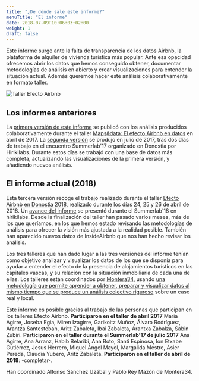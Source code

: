 ```yaml
---
title: "¿De dónde sale este informe?"
menuTitle: "El informe"
date: 2018-07-09T10:06:03+02:00
weight: 1
draft: false
---
```


Este informe surge ante la falta de transparencia de los datos Airbnb, la plataforma de alquiler de vivienda turística más popular. Ante esa opacidad ofrecemos abrir los datos que hemos conseguido obtener, documentar metodologías de análisis en abierto y crear visualizaciones para entender la situación actual. Además queremos hacer este análisis colaborativamente en formato taller.

![Taller Efecto Airbnb](/images/efecto.airbnb.taller.jpg)


## Los informes anteriores

La [primera versión de este informe](https://lab.montera34.com/airbnb/donostia-v1.0/) se publicó con los análisis producidos colaborativamente durante el taller [Maps&data: El efecto Airbnb en datos](https://montera34.com/project/efecto-airbnb-donostia/) en abril de 2017. La [segunda versión](https://lab.montera34.com/airbnb/donostia-v2.0/) se produjo en julio de 2017, tras dos días de trabajo en el encuentro Summerlab'17 organizado en Donostia por Hirikilabs. Durante estos días se trabajó con una base de datos más completa, actualizando las visualizaciones de la primera versión, y añadiendo nuevos análisis.

## El informe actual (2018)

Esta tercera versión recoge el trabajo realizado durante el taller [Efecto Airbnb en Donostia 2018](https://montera34.com/project/efecto-airbnb-donostia/efecto-airbnb-donostia-2018/), realizado durante los días 24, 25 y 26 de abril de 2018. Un [avance del informe](https://docs.google.com/presentation/d/e/2PACX-1vR33gbz1iamNI2tTlapIRx0qrC8EwjW_cD380sZy9UjS0NYRQi7XBFRbBwDUOTQFEyyFHjQwYs41wTm/embed?start=false&loop=false&delayms=3000#slide=id.p) se presentó durante el Summerlab'18 en hirikilabs. Desde la finalización del taller han pasado varios meses, más de los que queríamos, en los que hemos estado revisando las metodologías de análisis para ofrecer la visión más ajustada a la realidad posible. También han aparecido nuevos datos de InsideAirbnb que nos han hecho revisar los análisis.

Los tres talleres que han dado lugar a las tres versiones del informe tenían como objetivo analizar y visualizar los datos de los que se disponía para ayudar a entender el efecto de la presencia de alojamientos turísticos en las capitales vascas, y su relación con la situación inmobiliaria de cada una de ellas. Los talleres están coordinados por [Montera34](https://montera34.com/), usando [una metodología que permite aprender a obtener, preparar y visualizar datos al mismo tiempo que se produce un análisis colectivo riguroso](/metodologia) sobre un caso real y local.

Este informe es posible gracias al trabajo de las personas que participan en los talleres Efecto Airbnb. **Participaron en el taller de abril 2017** Maria Agirre, Joseba Egia, Miren Izagirre, Garikoitz Muñoz, Álvaro Rodríguez, Arantza Santesteban, Aritz Zabaleta, Ibai Zabaleta, Arantxa Zabalza, Sabin Zubiri. **Participaron en el taller durante el Summerlab'17 de julio 2017** Ana Agirre, Ana Arranz, Habib Belaribi, Ana Boto, Santi Espinosa, Ion Etxabe Gutiérrez, Jesus Herrero, Miquel Angel Mayol, Margalida Mestre, Asier Pereda, Claudia Yubero, Aritz Zabaleta. **Participaron en el taller de abril de 2018**: -completar-.

Han coordinado Alfonso Sánchez Uzábal y Pablo Rey Mazón de Montera34. 
